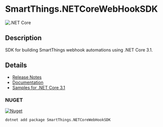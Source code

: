 # SmartThings.NETCoreWebHookSDK

![.NET Core](https://github.com/ianisms/SmartThings.NETCoreWebHookSDK/workflows/.NET%20Core/badge.svg)

## Description

SDK for building SmartThings webhook automations using .NET Core 3.1.

## Details

- [Release Notes](https://github.com/ianisms/SmartThings.NETCoreWebHookSDK/blob/master/docs/RELEASENOTES.md)
- [Documentation](https://ianisms.github.io/SmartThings.NETCoreWebHookSDK/)
- [Samples for .NET Core 3.1](https://github.com/ianisms/SmartThings.NETCoreWebHookSDK/tree/master/samples)

### NUGET

[![Nuget](https://img.shields.io/nuget/v/SmartThings.NETCoreWebHookSDK)](https://www.nuget.org/packages/SmartThings.NETCoreWebHookSDK/)

```batch
dotnet add package SmartThings.NETCoreWebHookSDK
```
